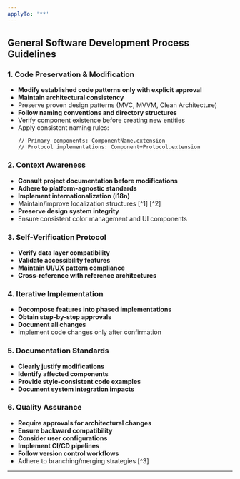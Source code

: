 ```yaml
---
applyTo: '**'
---
```



## General Software Development Process Guidelines

### 1. Code Preservation & Modification
-  **Modify established code patterns only with explicit approval**  
-  **Maintain architectural consistency**  
  - Preserve proven design patterns (MVC, MVVM, Clean Architecture)
-  **Follow naming conventions and directory structures**  
  - Verify component existence before creating new entities
  - Apply consistent naming rules:
    ```generic
    // Primary components: ComponentName.extension
    // Protocol implementations: Component+Protocol.extension
    ```

### 2. Context Awareness
-  **Consult project documentation before modifications**  
-  **Adhere to platform-agnostic standards**  
-  **Implement internationalization (i18n)**  
  - Maintain/improve localization structures [^1] [^2]
-  **Preserve design system integrity**  
  - Ensure consistent color management and UI components

### 3. Self-Verification Protocol
-  **Verify data layer compatibility**  
-  **Validate accessibility features**  
-  **Maintain UI/UX pattern compliance**  
-  **Cross-reference with reference architectures**

### 4. Iterative Implementation
-  **Decompose features into phased implementations**  
-  **Obtain step-by-step approvals**  
-  **Document all changes**  
  - Implement code changes only after confirmation

### 5. Documentation Standards
-  **Clearly justify modifications**  
-  **Identify affected components**  
-  **Provide style-consistent code examples**  
-  **Document system integration impacts**

### 6. Quality Assurance
-  **Require approvals for architectural changes**  
-  **Ensure backward compatibility**  
-  **Consider user configurations**  
-  **Implement CI/CD pipelines**  
-  **Follow version control workflows**  
  - Adhere to branching/merging strategies [^3]

---

